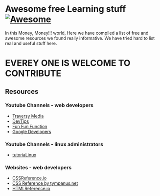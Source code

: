 # Awesome free Learning stuff [![Awesome](https://cdn.rawgit.com/sindresorhus/awesome/d7305f38d29fed78fa85652e3a63e154dd8e8829/media/badge.svg)](https://github.com/sindresorhus/awesome)

In this Money, Money!!! world, Here we have compiled a list of free and awesome resources we found really informative. We have tried hard to list real and useful stuff here. 

# EVEREY ONE IS WELCOME TO CONTRIBUTE

Resources
---------

### Youtube Channels - web developers 
- [Traversy Media](https://www.youtube.com/channel/UC29ju8bIPH5as8OGnQzwJyA)
- [DevTips](https://www.youtube.com/user/DevTipsForDesigners)
- [Fun Fun Function](https://www.youtube.com/channel/UCO1cgjhGzsSYb1rsB4bFe4Q)
- [Google Developers](https://www.youtube.com/user/GoogleDevelopers)

### Youtube Channels - linux administrators
- [tutoriaLinux](https://www.youtube.com/channel/UCvA_wgsX6eFAOXI8Rbg_WiQ)


### Websites - web developers
- [CSSReference.io](https://cssreference.io/)
- [CSS Reference by tympanus.net](https://tympanus.net/codrops/css_reference/)
- [HTMLReference.io](https://htmlreference.io/)
